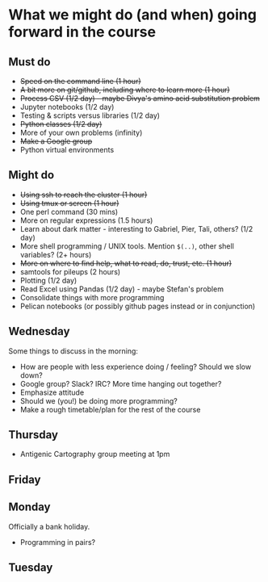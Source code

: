# What we might do (and when) going forward in the course

## Must do

* ~~Speed on the command line (1 hour)~~
* ~~A bit more on git/github, including where to learn more  (1 hour)~~
* ~~Process CSV (1/2 day) - maybe Divya's amino acid substitution problem~~
* Jupyter notebooks (1/2 day)
* Testing & scripts versus libraries (1/2 day)
* ~~Python classes (1/2 day)~~
* More of your own problems (infinity)
* ~~Make a Google group~~
* Python virtual environments

## Might do

* ~~Using ssh to reach the cluster (1 hour)~~
* ~~Using tmux or screen (1 hour)~~
* One perl command (30 mins)
* More on regular expressions (1.5 hours)
* Learn about dark matter - interesting to Gabriel, Pier, Tali, others? (1/2 day)
* More shell programming / UNIX tools. Mention `$(..)`, other shell variables? (2+ hours)
* ~~More on where to find help, what to read, do, trust, etc. (1 hour)~~
* samtools for pileups (2 hours)
* Plotting (1/2 day)
* Read Excel using Pandas (1/2 day) - maybe Stefan's problem
* Consolidate things with more programming
* Pelican notebooks (or possibly github pages instead or in conjunction)

## Wednesday

Some things to discuss in the morning:

* How are people with less experience doing / feeling?  Should we slow down?
* Google group? Slack? IRC? More time hanging out together?
* Emphasize attitude
* Should we (you!) be doing more programming?
* Make a rough timetable/plan for the rest of the course

## Thursday

* Antigenic Cartography group meeting at 1pm

## Friday

## Monday

Officially a bank holiday.

* Programming in pairs?

## Tuesday
